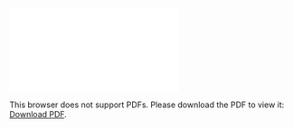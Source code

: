 <object data="christ-in-song/CIS1908pdfs/137.pdf" type="application/pdf" width="100%" height="1024px">
    <embed src="christ-in-song/CIS1908pdfs/137.pdf">
        <p>This browser does not support PDFs. Please download the PDF to view it: <a href="christ-in-song/CIS1908pdfs/137.pdf">Download PDF</a>.</p>
    </embed>
</object>
